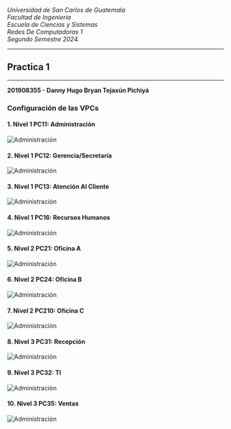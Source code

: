 *Universidad de San Carlos de Guatemala*  
*Facultad de Ingenieria*  
*Escuela de Ciencias y Sistemas*  
*Redes De Computadoras 1*  
*Segundo Semestre 2024.*  

___
## **Practica 1**
___
**201908355 - Danny Hugo Bryan Tejaxún Pichiyá**

### Configuración de las VPCs
#### 1. Nivel 1 PC11: Administración
![Administración](./Img/PC11.png)

#### 2. Nivel 1 PC12: Gerencia/Secretaría
![Administración](./Img/PC12.png)

#### 3. Nivel 1 PC13: Atención Al Cliente
![Administración](./Img/PC13.png)

#### 4. Nivel 1 PC16: Recursos Humanos
![Administración](./Img/PC16.png)

#### 5. Nivel 2 PC21: Oficina A
![Administración](./Img/PC21.png)

#### 6. Nivel 2 PC24: Oficina B
![Administración](./Img/PC24.png)

#### 7. Nivel 2 PC210: Oficina C
![Administración](./Img/PC210.png)

#### 8. Nivel 3 PC31: Recepción
![Administración](./Img/PC31.png)

#### 9. Nivel 3 PC32: TI
![Administración](./Img/PC32.png)

#### 10. Nivel 3 PC35: Ventas
![Administración](./Img/PC35.png)
